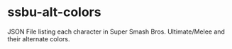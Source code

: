 # ssbu-alt-colors
JSON File listing each character in Super Smash Bros. Ultimate/Melee and their alternate colors.
